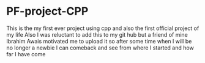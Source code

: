# PF-project-CPP
This is the my first ever project using cpp and also the first official project of my life
Also I was reluctant to add this to my git hub but a friend of mine Ibrahim Awais motivated me to upload it so after some time when I will be no longer a newbie I can comeback and see from where I started and how far I have come

